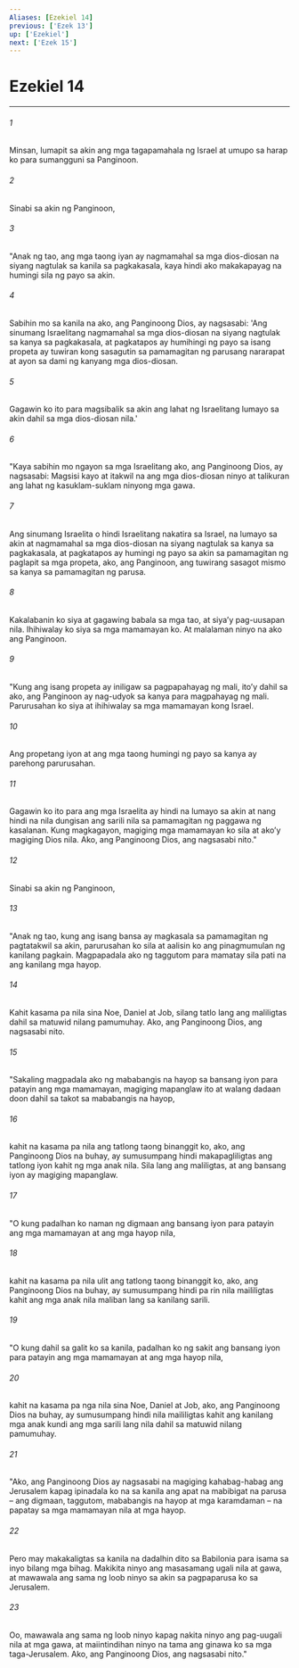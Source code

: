 ```yaml
---
Aliases: [Ezekiel 14]
previous: ['Ezek 13']
up: ['Ezekiel']
next: ['Ezek 15']
---
```

# Ezekiel 14

***






















###### 1 










Minsan, lumapit sa akin ang mga tagapamahala ng Israel at umupo sa harap ko para sumangguni sa Panginoon. 





















###### 2 










Sinabi sa akin ng Panginoon, 





















###### 3 










"Anak ng tao, ang mga taong iyan ay nagmamahal sa mga dios-diosan na siyang nagtulak sa kanila sa pagkakasala, kaya hindi ako makakapayag na humingi sila ng payo sa akin. 





















###### 4 










Sabihin mo sa kanila na ako, ang Panginoong Dios, ay nagsasabi: 'Ang sinumang Israelitang nagmamahal sa mga dios-diosan na siyang nagtulak sa kanya sa pagkakasala, at pagkatapos ay humihingi ng payo sa isang propeta ay tuwiran kong sasagutin sa pamamagitan ng parusang nararapat at ayon sa dami ng kanyang mga dios-diosan. 





















###### 5 










Gagawin ko ito para magsibalik sa akin ang lahat ng Israelitang lumayo sa akin dahil sa mga dios-diosan nila.' 





















###### 6 










"Kaya sabihin mo ngayon sa mga Israelitang ako, ang Panginoong Dios, ay nagsasabi: Magsisi kayo at itakwil na ang mga dios-diosan ninyo at talikuran ang lahat ng kasuklam-suklam ninyong mga gawa. 





















###### 7 










Ang sinumang Israelita o hindi Israelitang nakatira sa Israel, na lumayo sa akin at nagmamahal sa mga dios-diosan na siyang nagtulak sa kanya sa pagkakasala, at pagkatapos ay humingi ng payo sa akin sa pamamagitan ng paglapit sa mga propeta, ako, ang Panginoon, ang tuwirang sasagot mismo sa kanya sa pamamagitan ng parusa. 





















###### 8 










Kakalabanin ko siya at gagawing babala sa mga tao, at siyaʼy pag-uusapan nila. Ihihiwalay ko siya sa mga mamamayan ko. At malalaman ninyo na ako ang Panginoon. 





















###### 9 










"Kung ang isang propeta ay iniligaw sa pagpapahayag ng mali, itoʼy dahil sa ako, ang Panginoon ay nag-udyok sa kanya para magpahayag ng mali. Parurusahan ko siya at ihihiwalay sa mga mamamayan kong Israel. 





















###### 10 










Ang propetang iyon at ang mga taong humingi ng payo sa kanya ay parehong parurusahan. 





















###### 11 










Gagawin ko ito para ang mga Israelita ay hindi na lumayo sa akin at nang hindi na nila dungisan ang sarili nila sa pamamagitan ng paggawa ng kasalanan. Kung magkagayon, magiging mga mamamayan ko sila at akoʼy magiging Dios nila. Ako, ang Panginoong Dios, ang nagsasabi nito." 





















###### 12 










Sinabi sa akin ng Panginoon, 





















###### 13 










"Anak ng tao, kung ang isang bansa ay magkasala sa pamamagitan ng pagtatakwil sa akin, parurusahan ko sila at aalisin ko ang pinagmumulan ng kanilang pagkain. Magpapadala ako ng taggutom para mamatay sila pati na ang kanilang mga hayop. 





















###### 14 










Kahit kasama pa nila sina Noe, Daniel at Job, silang tatlo lang ang maliligtas dahil sa matuwid nilang pamumuhay. Ako, ang Panginoong Dios, ang nagsasabi nito. 





















###### 15 










"Sakaling magpadala ako ng mababangis na hayop sa bansang iyon para patayin ang mga mamamayan, magiging mapanglaw ito at walang dadaan doon dahil sa takot sa mababangis na hayop, 





















###### 16 










kahit na kasama pa nila ang tatlong taong binanggit ko, ako, ang Panginoong Dios na buhay, ay sumusumpang hindi makapagliligtas ang tatlong iyon kahit ng mga anak nila. Sila lang ang maliligtas, at ang bansang iyon ay magiging mapanglaw. 





















###### 17 










"O kung padalhan ko naman ng digmaan ang bansang iyon para patayin ang mga mamamayan at ang mga hayop nila, 





















###### 18 










kahit na kasama pa nila ulit ang tatlong taong binanggit ko, ako, ang Panginoong Dios na buhay, ay sumusumpang hindi pa rin nila maililigtas kahit ang mga anak nila maliban lang sa kanilang sarili. 





















###### 19 










"O kung dahil sa galit ko sa kanila, padalhan ko ng sakit ang bansang iyon para patayin ang mga mamamayan at ang mga hayop nila, 





















###### 20 










kahit na kasama pa nga nila sina Noe, Daniel at Job, ako, ang Panginoong Dios na buhay, ay sumusumpang hindi nila maililigtas kahit ang kanilang mga anak kundi ang mga sarili lang nila dahil sa matuwid nilang pamumuhay. 





















###### 21 










"Ako, ang Panginoong Dios ay nagsasabi na magiging kahabag-habag ang Jerusalem kapag ipinadala ko na sa kanila ang apat na mabibigat na parusa – ang digmaan, taggutom, mababangis na hayop at mga karamdaman – na papatay sa mga mamamayan nila at mga hayop. 





















###### 22 










Pero may makakaligtas sa kanila na dadalhin dito sa Babilonia para isama sa inyo bilang mga bihag. Makikita ninyo ang masasamang ugali nila at gawa, at mawawala ang sama ng loob ninyo sa akin sa pagpaparusa ko sa Jerusalem. 





















###### 23 










Oo, mawawala ang sama ng loob ninyo kapag nakita ninyo ang pag-uugali nila at mga gawa, at maiintindihan ninyo na tama ang ginawa ko sa mga taga-Jerusalem. Ako, ang Panginoong Dios, ang nagsasabi nito."
